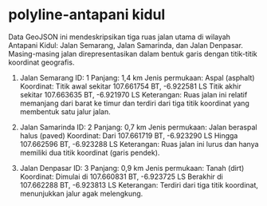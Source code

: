 # polyline-antapani kidul

Data GeoJSON ini mendeskripsikan tiga ruas jalan utama di wilayah Antapani Kidul: Jalan Semarang, Jalan Samarinda, dan Jalan Denpasar. Masing-masing jalan direpresentasikan dalam bentuk garis dengan titik-titik koordinat geografis.

1. Jalan Semarang
ID: 1
Panjang: 1,4 km
Jenis permukaan: Aspal (asphalt)
Koordinat:
Titik awal sekitar 107.661754 BT, -6.922581 LS
Titik akhir sekitar 107.663635 BT, -6.921970 LS
Keterangan: Ruas jalan ini relatif memanjang dari barat ke timur dan terdiri dari tiga titik koordinat yang membentuk satu jalur jalan.

2. Jalan Samarinda
ID: 2
Panjang: 0,7 km
Jenis permukaan: Jalan beraspal halus (paved)
Koordinat:
Dari 107.661719 BT, -6.923290 LS
Hingga 107.662596 BT, -6.923288 LS
Keterangan: Ruas jalan ini lurus dan hanya memiliki dua titik koordinat (garis pendek).

3. Jalan Denpasar
ID: 3
Panjang: 0,9 km
Jenis permukaan: Tanah (dirt)
Koordinat:
Dimulai di 107.660831 BT, -6.923725 LS
Berakhir di 107.662288 BT, -6.923813 LS
Keterangan: Terdiri dari tiga titik koordinat, menunjukkan jalur agak melengkung.
